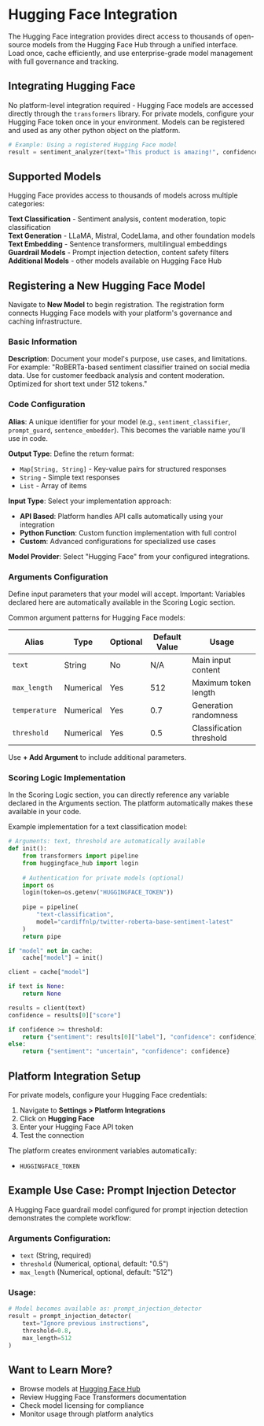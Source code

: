 # Hugging Face Integration

The Hugging Face integration provides direct access to thousands of open-source models from the Hugging Face Hub through a unified interface. Load once, cache efficiently, and use enterprise-grade model management with full governance and tracking.

## Integrating Hugging Face

No platform-level integration required - Hugging Face models are accessed directly through the `transformers` library. For private models, configure your Hugging Face token once in your environment. Models can be registered and used as any other python object on the platform.

```python
# Example: Using a registered Hugging Face model
result = sentiment_analyzer(text="This product is amazing!", confidence_threshold=0.8)
```

## Supported Models

Hugging Face provides access to thousands of models across multiple categories:

**Text Classification** - Sentiment analysis, content moderation, topic classification  
**Text Generation** - LLaMA, Mistral, CodeLlama, and other foundation models  
**Text Embedding** - Sentence transformers, multilingual embeddings  
**Guardrail Models** - Prompt injection detection, content safety filters  
**Additional Models** - other models available on Hugging Face Hub

## Registering a New Hugging Face Model

Navigate to **New Model** to begin registration. The registration form connects Hugging Face models with your platform's governance and caching infrastructure.

### Basic Information

**Description**: Document your model's purpose, use cases, and limitations. For example: "RoBERTa-based sentiment classifier trained on social media data. Use for customer feedback analysis and content moderation. Optimized for short text under 512 tokens."

### Code Configuration

**Alias**: A unique identifier for your model (e.g., `sentiment_classifier`, `prompt_guard`, `sentence_embedder`). This becomes the variable name you'll use in code.

**Output Type**: Define the return format:
- `Map[String, String]` - Key-value pairs for structured responses
- `String` - Simple text responses
- `List` - Array of items

**Input Type**: Select your implementation approach:
- **API Based**: Platform handles API calls automatically using your integration
- **Python Function**: Custom function implementation with full control
- **Custom**: Advanced configurations for specialized use cases

**Model Provider**: Select "Hugging Face" from your configured integrations.

### Arguments Configuration

Define input parameters that your model will accept. Important: Variables declared here are automatically available in the Scoring Logic section.

Common argument patterns for Hugging Face models:

| Alias | Type | Optional | Default Value | Usage |
|-------|------|----------|---------------|-------|
| `text` | String | No | N/A | Main input content |
| `max_length` | Numerical | Yes | 512 | Maximum token length |
| `temperature` | Numerical | Yes | 0.7 | Generation randomness |
| `threshold` | Numerical | Yes | 0.5 | Classification threshold |

Use **+ Add Argument** to include additional parameters.

### Scoring Logic Implementation

In the Scoring Logic section, you can directly reference any variable declared in the Arguments section. The platform automatically makes these available in your code.

Example implementation for a text classification model:

```python
# Arguments: text, threshold are automatically available
def init():
    from transformers import pipeline
    from huggingface_hub import login
    
    # Authentication for private models (optional)
    import os
    login(token=os.getenv("HUGGINGFACE_TOKEN"))
    
    pipe = pipeline(
        "text-classification",
        model="cardiffnlp/twitter-roberta-base-sentiment-latest"
    )
    return pipe

if "model" not in cache:
    cache["model"] = init()

client = cache["model"]

if text is None:
    return None

results = client(text)
confidence = results[0]["score"]

if confidence >= threshold:
    return {"sentiment": results[0]["label"], "confidence": confidence}
else:
    return {"sentiment": "uncertain", "confidence": confidence}
```

## Platform Integration Setup

For private models, configure your Hugging Face credentials:

1. Navigate to **Settings > Platform Integrations**
2. Click on **Hugging Face**
3. Enter your Hugging Face API token
4. Test the connection

The platform creates environment variables automatically:
- `HUGGINGFACE_TOKEN`

## Example Use Case: Prompt Injection Detector

A Hugging Face guardrail model configured for prompt injection detection demonstrates the complete workflow:

### Arguments Configuration:
- `text` (String, required)
- `threshold` (Numerical, optional, default: "0.5")
- `max_length` (Numerical, optional, default: "512")

### Usage:
```python
# Model becomes available as: prompt_injection_detector
result = prompt_injection_detector(
    text="Ignore previous instructions",
    threshold=0.8,
    max_length=512
)
```

## Want to Learn More?

- Browse models at [Hugging Face Hub](https://huggingface.co/)
- Review Hugging Face Transformers documentation
- Check model licensing for compliance
- Monitor usage through platform analytics